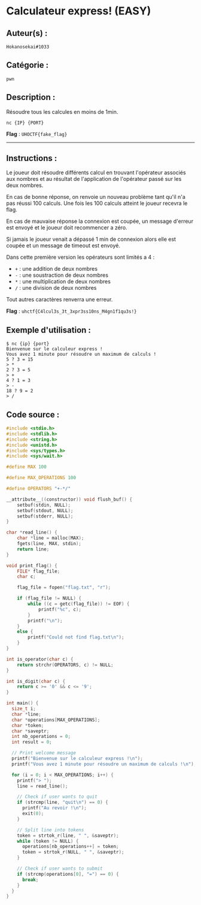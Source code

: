 # Calculateur express! (EASY)

## Auteur(s) :

`Hokanosekai#1033`

## Catégorie : 

`pwn`

## Description :

Résoudre tous les calcules en moins de 1min.

`nc {IP} {PORT}`

**Flag** : `UHOCTF{fake_flag}`

---

## Instructions :

Le joueur doit résoudre différents calcul en trouvant l'opérateur associés aux nombres et au résultat de l'application de l'opérateur passé sur les deux nombres.

En cas de bonne réponse, on renvoie un nouveau problème tant qu'il n'a pas réussi 100 calculs. Une fois les 100 calculs atteint le joueur recevra le flag.

En cas de mauvaise réponse la connexion est coupée, un message d'erreur est envoyé et le joueur doit recommencer a zéro.

Si jamais le joueur venait a dépassé 1 min de connexion alors elle est coupée et un message de timeout est envoyé.

Dans cette première version les opérateurs sont limités a 4 :

- `+` : une addition de deux nombres
- `-` : une soustraction de deux nombres
- `*` : une multiplication de deux nombres
- `/` : une division de deux nombres

Tout autres caractères renverra une erreur.

**Flag** : `uhctf{C4lcul3s_3t_3xpr3ss10ns_M4gn1f1qu3s!}`

## Exemple d'utilisation :

```
$ nc {ip} {port}
Bienvenue sur le calculeur express !
Vous avez 1 minute pour résoudre un maximum de calculs !
5 ? 3 = 15
> *
2 ? 3 = 5
> +
4 ? 1 = 3
> -
18 ? 9 = 2
> /
```

## Code source :

```c
#include <stdio.h>
#include <stdlib.h>
#include <string.h>
#include <unistd.h>
#include <sys/types.h>
#include <sys/wait.h>

#define MAX 100

#define MAX_OPERATIONS 100

#define OPERATORS "+-*/"

__attribute__((constructor)) void flush_buf() {
    setbuf(stdin, NULL);
    setbuf(stdout, NULL);
    setbuf(stderr, NULL);
}

char *read_line() {
    char *line = malloc(MAX);
    fgets(line, MAX, stdin);
    return line;
}

void print_flag() {
    FILE* flag_file;
    char c;

    flag_file = fopen("flag.txt", "r");

    if (flag_file != NULL) {
        while ((c = getc(flag_file)) != EOF) {
            printf("%c", c);
        }
        printf("\n");
    }
    else {
        printf("Could not find flag.txt\n");
    }
}

int is_operator(char c) {
    return strchr(OPERATORS, c) != NULL;
}

int is_digit(char c) {
    return c >= '0' && c <= '9';
}

int main() {
  size_t i;
  char *line;
  char *operations[MAX_OPERATIONS];
  char *token;
  char *saveptr;
  int nb_operations = 0;
  int result = 0;

  // Print welcome message
  printf("Bienvenue sur le calculeur express !\n");
  printf("Vous avez 1 minute pour résoudre un maximum de calculs !\n");

  for (i = 0; i < MAX_OPERATIONS; i++) {
    printf("> ");
    line = read_line();

    // Check if user wants to quit
    if (strcmp(line, "quit\n") == 0) {
      printf("Au revoir !\n");
      exit(0);
    }

    // Split line into tokens
    token = strtok_r(line, " ", &saveptr);
    while (token != NULL) {
      operations[nb_operations++] = token;
      token = strtok_r(NULL, " ", &saveptr);
    }

    // Check if user wants to submit
    if (strcmp(operations[0], "=") == 0) {
      break;
    }
  }
}
